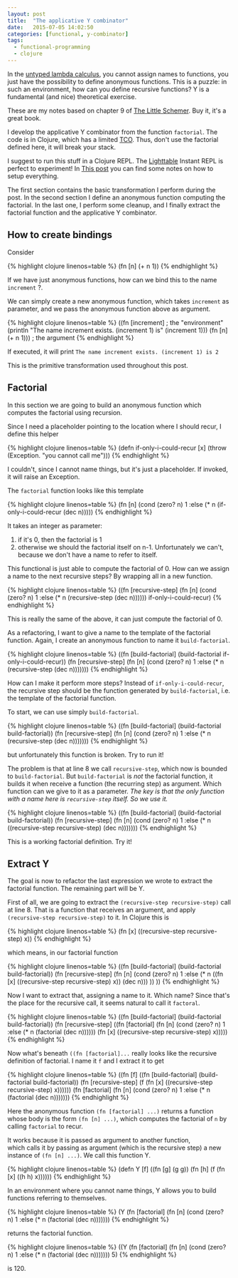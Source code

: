 ```yaml
---
layout: post
title:  "The applicative Y combinator"
date:   2015-07-05 14:02:50
categories: [functional, y-combinator]
tags:
  - functional-programming
  - clojure
---
```


In the [untyped lambda calculus][wiki-lambda], you cannot assign names to functions,
you just have the possibility to define anonymous functions.
This is a puzzle: in such an environment, how can you define recursive functions? Y is a fundamental (and nice) theoretical exercise.

These are my notes based on chapter 9 of [The Little Schemer][little-schemer].
Buy it, it's a great book.

I develop the applicative Y combinator from the function
`factorial`.
The code is in Clojure, which has a limited [TCO][tail-call].
Thus, don't use the factorial defined here, it will break your stack.


I suggest to run this stuff in a Clojure REPL. The [Lighttable][lighttable] Instant REPL is perfect to experiment!
In [This post][clojure-intro] you can find some notes on how to setup everything.

The first section contains the basic transformation I perform
during the post. In the second section I define an anonymous function computing the factorial. In the last one, I perform some cleanup, and I finally extract the factorial function and the applicative Y combinator.

## How to create bindings

Consider

{% highlight clojure linenos=table %}
(fn [n] (+ n 1))
{% endhighlight %}

If we have just anonymous functions, how can we bind this to the name `increment` ?.

We can simply create a new anonymous function, which takes `increment` as parameter,
and we pass the anonymous function  above as argument.

{% highlight clojure linenos=table %}
((fn [increment]   ; the "environment"
  (println "The name increment exists. (increment 1) is" (increment 1)))
(fn [n] (+ n 1))) ; the argument
{% endhighlight %}

If executed, it will print `The name increment exists. (increment 1) is 2`

This is the primitive transformation used throughout this post.

## Factorial

In this section we are going to build an anonymous function
which computes the factorial using recursion.

Since I need a placeholder pointing to the location where I should recur, I define this helper

{% highlight clojure linenos=table %}
(defn if-only-i-could-recur [x] (throw (Exception. "you cannot call me")))
{% endhighlight %}

I couldn't, since I cannot name things, but it's just a placeholder. If invoked, it will raise an Exception.

The `factorial` function looks like this template

{% highlight clojure linenos=table %}
(fn [n]
  (cond
   (zero? n) 1
   :else (* n
            (if-only-i-could-recur (dec n)))))
{% endhighlight %}

It takes an integer as parameter:
1.  if it's 0, then the factorial is 1
2.  otherwise we should the factorial itself on n-1. Unfortunately we can't, because we don't have a name to refer to itself.

This functional is just able to compute the factorial of 0.
How can we assign a name to the next recursive steps? By wrapping all in a new function.

{% highlight clojure linenos=table %}
((fn [recursive-step]
  (fn [n]
    (cond
     (zero? n) 1
     :else (* n
              (recursive-step (dec n))))))
 if-only-i-could-recur)
{% endhighlight %}

This is really the same of the above, it can just compute the factorial of 0.

As a refactoring, I want to give a name to the template of the factorial function. Again, I create an anonymous function to name it  `build-factorial`.

{% highlight clojure linenos=table %}
((fn [build-factorial]
   (build-factorial if-only-i-could-recur))
 (fn [recursive-step]
  (fn [n]
    (cond
     (zero? n) 1
     :else (* n
              (recursive-step (dec n)))))))
{% endhighlight %}

How can I make it perform more steps? Instead of `if-only-i-could-recur`, the recursive step should be  the function generated by `build-factorial`, i.e. the template of
the factorial function.

To start, we can use simply `build-factorial`.

{% highlight clojure linenos=table %}
((fn [build-factorial]
   (build-factorial build-factorial))
 (fn [recursive-step]
  (fn [n]
    (cond
     (zero? n) 1
     :else (* n
              (recursive-step
               (dec n)))))))
{% endhighlight %}

but unfortunately this function is broken. Try to run it!

The problem is that at line 8 we call `recursive-step`, which
now is bounded to `build-factorial`. But `build-factorial` is *not* the factorial function, it builds it when receive a function (the recurring step) as argument.
Which function can we give to it as a parameter. *The key is that the only function with a name here is `recursive-step` itself.
So we use it.*

{% highlight clojure linenos=table %}
((fn [build-factorial]
   (build-factorial build-factorial))
 (fn [recursive-step]
  (fn [n]
    (cond
     (zero? n) 1
     :else (* n
              ((recursive-step recursive-step)
               (dec n)))))))
{% endhighlight %}

This is a working factorial definition. Try it!

## Extract Y
The goal is now to refactor the last expression we wrote to extract the factorial function. The remaining part will be Y.

First of all, we are going to extract the  `(recursive-step recursive-step)` call at line 8.
That is a function that receives an argument, and apply   `(recursive-step recursive-step)` to it. In Clojure this is

{% highlight clojure linenos=table %}
(fn [x] ((recursive-step recursive-step) x))
{% endhighlight %}

which means, in our factorial function

{% highlight clojure linenos=table %}
((fn [build-factorial]
  (build-factorial build-factorial))
(fn [recursive-step]
 (fn [n]
   (cond
    (zero? n) 1
    :else (* n
             ((fn [x] ((recursive-step recursive-step) x))
             (dec n)))
   ))
 ))
{% endhighlight %}

Now I want to extract that, assigning a name to it. Which name? Since that's the place for the recursive call, it seems natural to call it `factoral`.

{% highlight clojure linenos=table %}
((fn [build-factorial]
  (build-factorial build-factorial))
(fn [recursive-step]
  ((fn [factorial]
    (fn [n]
      (cond
       (zero? n) 1
       :else (* n
             (factorial
             (dec n))))))
   (fn [x] ((recursive-step recursive-step) x)))))
{% endhighlight %}

Now what's beneath `((fn [factorial]...` really looks like the recursive definition of factorial.
  I name it `f` and I extract it to get

  {% highlight clojure linenos=table %}
  ((fn [f]
     ((fn [build-factorial]
        (build-factorial build-factorial))
      (fn [recursive-step]
        (f
         (fn [x] ((recursive-step recursive-step) x))))))
   (fn [factorial]
     (fn [n]
       (cond
        (zero? n) 1
        :else (* n
                 (factorial
                  (dec n)))))))
  {% endhighlight %}

Here the anonymous function `(fn [factorial] ...)` returns
a function whose body is the form `(fn [n] ...)`, which computes the factorial of `n` by calling `factorial` to recur.

It works because it is passed as argument to another function,  
  which calls it by passing as argument (which is the recursive step) a new instance of `(fn [n] ...)`. We call this function Y.

  {% highlight clojure linenos=table %}
  (defn Y
    [f]
    ((fn [g] (g g))
     (fn [h]
       (f
        (fn [x] ((h h) x))))))
  {% endhighlight %}

  In an environment where you cannot name things, Y allows you to build functions referring to themselves.

{% highlight clojure linenos=table %}
  (Y
  (fn [factorial]
    (fn [n]
      (cond
       (zero? n) 1
       :else (* n
                (factorial
                 (dec n)))))))
 {% endhighlight %}

 returns the factorial function.

 {% highlight clojure linenos=table %}
 ((Y
  (fn [factorial]
    (fn [n]
      (cond
       (zero? n) 1
       :else (* n
                (factorial
                 (dec n)))))))
 5)
{% endhighlight %}

is 120.

[wiki-lambda]:  https://en.wikipedia.org/wiki/Lambda_calculus
[little-schemer]: https://mitpress.mit.edu/books/little-schemer
[tail-call]:  https://en.wikipedia.org/wiki/Tail_call
[lighttable]: http://lighttable.com/
[clojure-intro]: /clojure/intro
